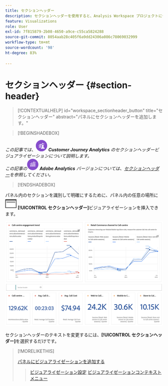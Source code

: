 ```yaml
---
title: セクションヘッダー
description: セクションヘッダーを使用すると、Analysis Workspace プロジェクトにセクションヘッダーを挿入できます。
feature: Visualizations
role: User
exl-id: 7f815879-2b08-4650-a9ce-c55ca5824288
source-git-commit: 8054aab28c405f6a9dd24306a086c78069032999
workflow-type: tm+mt
source-wordcount: '98'
ht-degree: 83%

---
```


# セクションヘッダー {#section-header}

<!-- markdownlint-disable MD034 -->

>[!CONTEXTUALHELP]
>id="workspace_sectionheader_button"
>title="セクションヘッダー"
>abstract="パネルにセクションヘッダーを追加します。"

<!-- markdownlint-enable MD034 -->


>[!BEGINSHADEBOX]


_この記事では、_![CustomerJourneyAnalytics](/help/assets/icons/CustomerJourneyAnalytics.svg) _**Customer Journey Analytics** のセクションヘッダービジュアライゼーションについて説明します。_<br/>_この記事の_![AdobeAnalytics](/help/assets/icons/AdobeAnalytics.svg) _**Adobe Analytics** バージョンについては、[セクションヘッダー](https://experienceleague.adobe.com/ja/docs/analytics/analyze/analysis-workspace/visualizations/section-header)を参照してください。_

>[!ENDSHADEBOX]

パネル内のセクションを識別して明確にするために、パネル内の任意の場所に ![PageRule](/help/assets/icons/PageRule.svg) **[!UICONTROL セクションヘッダー]**&#x200B;ビジュアライゼーションを挿入できます。

![セクションヘッダー](/help/analysis-workspace/visualizations/assets/section-header.png)

セクションヘッダーのテキストを変更するには、**[!UICONTROL セクションヘッダー]**&#x200B;を選択するだけです。


>[!MORELIKETHIS]
>
>[パネルにビジュアライゼーションを追加する](/help/analysis-workspace/visualizations/freeform-analysis-visualizations.md#add-visualizations-to-a-panel)
>>[ビジュアライゼーション設定](/help/analysis-workspace/visualizations/freeform-analysis-visualizations.md#settings)
>>[ビジュアライゼーションコンテキストメニュー](/help/analysis-workspace/visualizations/freeform-analysis-visualizations.md#context-menu)
>
